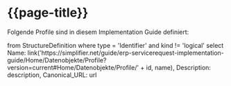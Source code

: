 # {{page-title}}

Folgende Profile sind in diesem Implementation Guide definiert:

<fql output="table">
	from
		StructureDefinition
	where
    type = 'Identifier' and
    kind != 'logical'
	select
		Name: link('https://simplifier.net/guide/erp-servicerequest-implementation-guide/Home/Datenobjekte/Profile?version=current#Home/Datenobjekte/Profile/' + id, name),
		Description: description,
		Canonical_URL: url
</fql>